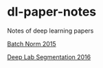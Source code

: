 # dl-paper-notes
Notes of deep learning papers

[Batch Norm 2015](papers/batch_norm_sergey_2015.md)

[Deep Lab Segmentation 2016](papers/deep_lab_segmentation_2016.md)
